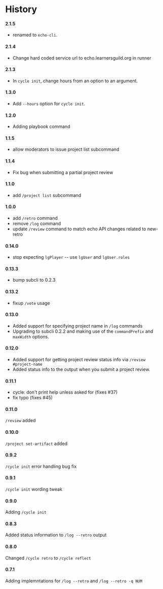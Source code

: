 # History

#### 2.1.5
- renamed to `echo-cli`.

#### 2.1.4

- Change hard coded service url to echo.learnersguild.org in runner

#### 2.1.3

- In `cycle init`, change hours from an option to an argument.

#### 1.3.0
- Add `--hours` option for `cycle init`.

#### 1.2.0
- Adding playbook command

#### 1.1.5
- allow moderators to issue project list subcommand

#### 1.1.4
- Fix bug when submitting a partial project review

#### 1.1.0
- add `/project list` subcommand

#### 1.0.0
- add `/retro` command
- remove `/log` command
- update `/review` command to match echo API changes related to new-retro

#### 0.14.0
- stop expecting `lgPlayer` -- use `lgUser` and `lgUser.roles`

#### 0.13.3
- bump subcli to 0.2.3

#### 0.13.2
- fixup `/vote` usage

#### 0.13.0
- Added support for specifying project name in `/log` commands
- Upgrading to subcli 0.2.2 and making use of the `commandPrefix` and `maxWidth` options.

#### 0.12.0
- Added support for getting project review status info via `/review #project-name`
- Added status info to the output when you submit a project review.

#### 0.11.1
- cycle: don't print help unless asked for (fixes #37)
- fix typo (fixes #45)

#### 0.11.0
`/review` added

#### 0.10.0
`/project set-artifact` added

#### 0.9.2
`/cycle init` error handling bug fix

#### 0.9.1
`/cycle init` wording tweak

#### 0.9.0
Adding `/cycle init`

#### 0.8.3
Added status information to `/log --retro` output

#### 0.8.0
Changed `/cycle retro` to `/cycle reflect`

#### 0.7.1
Adding implemntations for `/log --retro` and `/log --retro -q NUM`
